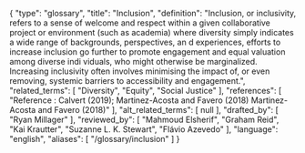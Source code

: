{
    "type": "glossary",
    "title": "Inclusion",
    "definition": "Inclusion, or inclusivity, refers to a sense of welcome and respect within a given collaborative project or environment (such as academia) where diversity simply indicates a wide range of backgrounds, perspectives, an d experiences, efforts to increase inclusion go further to promote engagement and equal valuation among diverse indi viduals, who might otherwise be marginalized. Increasing inclusivity often involves minimising the impact of, or even removing, systemic barriers to accessibility and engagement.",
    "related_terms": [
        "Diversity",
        "Equity",
        "Social Justice"
    ],
    "references": [
        "Reference : Calvert (2019); Martinez-Acosta and Favero (2018) Martinez-Acosta and Favero (2018)"
    ],
    "alt_related_terms": [
        null
    ],
    "drafted_by": [
        "Ryan Millager"
    ],
    "reviewed_by": [
        "Mahmoud Elsherif",
        "Graham Reid",
        "Kai Krautter",
        "Suzanne L. K. Stewart",
        "Flávio Azevedo"
    ],
    "language": "english",
    "aliases": [
        "/glossary/inclusion"
    ]
}